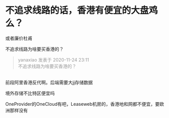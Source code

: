 # 不追求线路的话，香港有便宜的大盘鸡么？


或者廉价杜甫

不追求线路为啥要买香港的？

<div class="quote"><blockquote><font color="#999999">yanaxiao 发表于 2020-11-24 23:11</font><br />
<font color="#999999">不追求线路为啥要买香港的？</font></blockquote></div><br />
前段阿里香港反代啊。后端需要大jj存储数据

境外存储不比特区便宜吗

OneProvider的OneCloud有吧，Leaseweb机房的，香港地和网都不便宜，要欧洲那样没有
